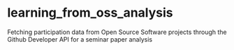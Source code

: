 # learning_from_oss_analysis
Fetching participation data from Open Source Software projects through the Github Developer API for a seminar paper analysis
